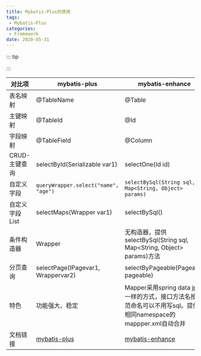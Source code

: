 ```yaml
---
title: Mybatis-Plus的使用
tags:
 - Mybatis-Plus
categories:
 - Framework
date: 2020-05-31
---
```


::: tip

:::

<!-- more -->

| 对比项              | mybatis-plus                                                 | mybatis-enhance                                              | fastmybatis                                                  | mapper                                                       |
| ------------------- | ------------------------------------------------------------ | ------------------------------------------------------------ | ------------------------------------------------------------ | ------------------------------------------------------------ |
| 表名映射            | @TableName                                                   | @Table                                                       | JPA:@Table                                                   | JPA:@Table                                                   |
| 主键映射            | @TableId                                                     | @Id                                                          | JPA:@Id                                                      | JPA:@Id                                                      |
| 字段映射            | @TableField                                                  | @Column                                                      | JPA:@Column                                                  | JPA:@Column                                                  |
| CRUD-主键查询       | selectById(Serializable var1)                                | selectOne(Id id)                                             | getById(ID var1)                                             | selectByPrimaryKey(Object var1)                              |
| 自定义字段          | `queryWrapper.select("name", "age")`                         | `selectBySql(String sql, Map<String, Object> params)`        | `mapper.listMap(columns, query)`                             | `example.selectProperties("id", "countryname");``Example.builder(Country.class)        .select("countryname")` |
| 自定义字段List<Map> | selectMaps(Wrapper var1)                                     | selectBySql()                                                | mapper.listMap(columns, query)                               | 无                                                           |
| 条件构造器          | Wrapper                                                      | 无构造器，提供selectBySql(String sql, Map<String, Object> params)方法 | Query                                                        | Example/Weekend                                              |
| 分页查询            | selectPage(IPagevar1, Wrappervar2)                           | selectByPageable(Pageable pageable)                          | new Query().page(1, 2)                                       | selectByExample(weekend) 实体类中包含page/rows字段           |
| 特色                | 功能强大、稳定                                               | Mapper采用spring data jpa一样的方式，接口方法名按规范命名可以不用写sql。提供相同namespace的mappper.xml自动合并 | Query条件构造简单方便，而且提供相同namespace的mapper.xml自动合并 | 提供Example、Weekend                                         |
| 文档链接            | [mybatis-plus](http://baomidou.oschina.io/mybatis-plus-doc/#/?id=) | [mybatis-enhance](https://gitee.com/hengboy/mybatis-enhance) | [fastmybatis](https://durcframework.gitee.io/fastmybatis/)   | [mapper](https://gitee.com/free/Mapper/wikis/1.3-spring-boot?sort_id=208198) |